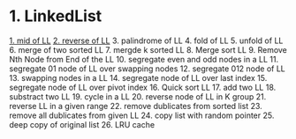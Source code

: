 # 1. LinkedList
[1. mid of LL](https://leetcode.com/problems/middle-of-the-linked-list/)
[2. reverse of LL](https://practice.geeksforgeeks.org/problems/reverse-a-linked-list/1)
3. palindrome of LL
4. fold of LL
5. unfold of LL
6. merge of two sorted LL
7. mergde k sorted LL
8. Merge sort LL
9. Remove Nth Node from End of the LL
10. segregate even and odd nodes in a LL
11. segregate 01 node of LL over swapping nodes
12. segregate 012 node of LL
13. swapping nodes in a LL
14. segregate node of LL over last index
15. segregate node of LL over pivot index
16. Quick sort LL
17. add two LL
18. substract two LL
19. cycle in a LL
20. reverse node of LL in K group
21. reverse LL in a given range
22. remove dublicates from sorted list
23. remove all dublicates from given LL
24. copy list with random pointer
25. deep copy of original list
26. LRU cache


